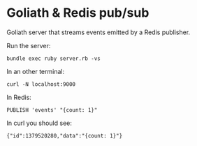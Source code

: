 Goliath & Redis pub/sub
=======================

Goliath server that streams events emitted by a Redis publisher.

Run the server:
```
bundle exec ruby server.rb -vs
```

In an other terminal:
```
curl -N localhost:9000
```

In Redis:
```
PUBLISH 'events' "{count: 1}"
```

In curl you should see:
```
{"id":1379520280,"data":"{count: 1}"}
```
